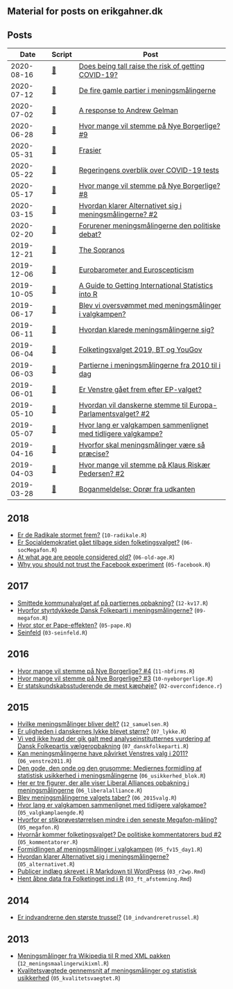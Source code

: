 Material for posts on erikgahner.dk
---

## Posts

| Date |  Script | Post
| - | - | -
| 2020-08-16 | [🔗](https://github.com/erikgahner/posts/blob/master/2020/08-tall_covid19.R) | [Does being tall raise the risk of getting COVID-19?](https://erikgahner.dk/2020/does-being-tall-raise-the-risk-of-getting-covid-19/)
| 2020-07-12 | [🔗](https://github.com/erikgahner/posts/blob/master/2020/07-gallup4gamle.R) | [De fire gamle partier i meningsmålingerne](https://erikgahner.dk/2020/de-fire-gamle-partier-i-meningsmalingerne/)
| 2020-07-02 | [🔗](https://github.com/erikgahner/posts/blob/master/2020/07-longevity_gelman.R) | [A response to Andrew Gelman](https://erikgahner.dk/2020/a-response-to-andrew-gelman/)
| 2020-06-28 | [🔗](https://github.com/erikgahner/posts/blob/master/2020/06-NyeBorgerligeYouGov_2.R) | [Hvor mange vil stemme på Nye Borgerlige? #9](https://erikgahner.dk/2020/hvor-mange-vil-stemme-pa-nye-borgerlige-9/)
| 2020-05-31 | [🔗](https://github.com/erikgahner/posts/blob/master/2020/05-frasier.R) | [Frasier](https://erikgahner.dk/2020/frasier/)
| 2020-05-22 | [🔗](https://github.com/erikgahner/posts/blob/master/2020/05-covid-tests.R) | [Regeringens overblik over COVID-19 tests](https://erikgahner.dk/2020/regeringens-overblik-over-covid-19-tests/)
| 2020-05-17 | [🔗](https://github.com/erikgahner/posts/blob/master/2020/05-NyeBorgerligeYouGov.R) | [Hvor mange vil stemme på Nye Borgerlige? #8](https://erikgahner.dk/2020/hvor-mange-vil-stemme-pa-nye-borgerlige-8/)
| 2020-03-15 | [🔗](https://github.com/erikgahner/posts/blob/master/2020/03-alternativet.R) | [Hvordan klarer Alternativet sig i meningsmålingerne? #2](https://erikgahner.dk/2020/hvordan-klarer-alternativet-sig-i-meningsmalingerne-2/)
| 2020-02-20 | [🔗](https://github.com/erikgahner/posts/blob/master/2020/02-NyeBorgerligeDF.R) | [Forurener meningsmålingerne den politiske debat?](https://erikgahner.dk/2020/forurener-meningsmalingerne-den-politiske-debat/)
| 2019-12-21 | [🔗](https://github.com/erikgahner/posts/blob/master/2019/12-the_sopranos.R) | [The Sopranos](https://erikgahner.dk/2019/the-sopranos/)
| 2019-12-06 | [🔗](https://github.com/erikgahner/posts/blob/master/2019/12-eb-responserate.R) | [Eurobarometer and Euroscepticism](https://erikgahner.dk/2019/eurobarometer-and-euroscepticism/)
| 2019-10-05 | [🔗](https://github.com/erikgahner/posts/blob/master/2019/10-R_intstatistics.R) | [A Guide to Getting International Statistics into R](https://erikgahner.dk/2019/a-guide-to-getting-international-statistics-into-r/)
| 2019-06-17 | [🔗](https://github.com/erikgahner/posts/blob/master/2019/06-pollcalendar.R) | [Blev vi oversvømmet med meningsmålinger i valgkampen?](https://erikgahner.dk/2019/blev-vi-oversvommet-med-meningsmalinger-i-valgkampen/)
| 2019-06-11 | [🔗](https://github.com/erikgahner/posts/blob/master/2019/06-fv2019polls.R) | [Hvordan klarede meningsmålingerne sig?](https://erikgahner.dk/2019/hvordan-klarede-meningsmalingerne-sig/)
| 2019-06-04 | [🔗](https://github.com/erikgahner/posts/blob/master/2019/06-btyougov.R) | [Folketingsvalget 2019, BT og YouGov](https://erikgahner.dk/2019/folketingsvalget-2019-bt-og-yougov/)
| 2019-06-03 | [🔗](https://github.com/erikgahner/posts/blob/master/2019/06-meningsmaalinger-aarti.R) | [Partierne i meningsmålingerne fra 2010 til i dag](https://erikgahner.dk/2019/partierne-i-meningsmalingerne-fra-2010-til-i-dag/)
| 2019-06-01 | [🔗](https://github.com/erikgahner/posts/blob/master/2019/06-venstre-EP-megafon.R) | [Er Venstre gået frem efter EP-valget?](https://erikgahner.dk/2019/er-venstre-gaet-frem-efter-ep-valget/)
| 2019-05-10 | [🔗](https://github.com/erikgahner/posts/blob/master/2019/05-ep_ft_valg.R) | [Hvordan vil danskerne stemme til Europa-Parlamentsvalget? #2](http://erikgahner.dk/2019/hvordan-vil-danskerne-stemme-til-europa-parlamentsvalget-2/)
| 2019-05-07 | [🔗](https://github.com/erikgahner/posts/blob/master/2019/05-valgkamplaengde.R) | [Hvor lang er valgkampen sammenlignet med tidligere valgkampe?](http://erikgahner.dk/2019/hvor-lang-er-valgkampen-sammenlignet-med-tidligere-valgkampe-2/)
| 2019-04-16 | [🔗](https://github.com/erikgahner/posts/blob/master/2019/04-usikkerhed.R) | [Hvorfor skal meningsmålinger være så præcise?](http://erikgahner.dk/2019/hvorfor-skal-meningsmalinger-vaere-sa-praecise/)
| 2019-04-03 | [🔗](https://github.com/erikgahner/posts/blob/master/2019/04-klaus.R) | [Hvor mange vil stemme på Klaus Riskær Pedersen? #2](http://erikgahner.dk/2019/hvor-mange-vil-stemme-pa-klaus-riskaer-pedersen-2/)
| 2019-03-28 | [🔗](https://github.com/erikgahner/posts/blob/master/2019/03-fv2015.R) | [Boganmeldelse: Oprør fra udkanten](http://erikgahner.dk/2019/boganmeldelse-opror-fra-udkanten/)

## 2018
- [Er de Radikale stormet frem?](http://erikgahner.dk/2018/er-de-radikale-stormet-frem/) (`10-radikale.R`)
- [Er Socialdemokratiet gået tilbage siden folketingsvalget?](http://erikgahner.dk/2018/er-socialdemokratiet-gaet-tilbage-siden-folketingsvalget/) (`06-socMegafon.R`)
- [At what age are people considered old?](http://erikgahner.dk/2018/at-what-age-are-people-considered-old/) (`06-old-age.R`)
- [Why you should not trust the Facebook experiment](http://erikgahner.dk/2018/why-you-should-not-trust-the-facebook-experiment/) (`05-facebook.R`)

## 2017
- [Smittede kommunalvalget af på partiernes opbakning?](http://erikgahner.dk/2017/smittede-kommunalvalget-af-pa-partiernes-opbakning/) (`12-kv17.R`)
- [Hvorfor styrtdykkede Dansk Folkeparti i meningsmålingerne?](http://erikgahner.dk/2017/hvorfor-styrtdykkede-dansk-folkeparti-i-meningsmalingerne/) (`09-megafon.R`)
- [Hvor stor er Pape-effekten?](http://erikgahner.dk/2017/hvor-stor-er-pape-effekten/) (`05-pape.R`)
- [Seinfeld](http://erikgahner.dk/2017/seinfeld/) (`03-seinfeld.R`)

## 2016
- [Hvor mange vil stemme på Nye Borgerlige? #4](http://erikgahner.dk/2016/hvor-mange-vil-stemme-paa-nye-borgerlige-4/) (`11-nbfirms.R`)
- [Hvor mange vil stemme på Nye Borgerlige? #3](http://erikgahner.dk/2016/hvor-mange-vil-stemme-paa-nye-borgerlige-3/) (`10-nyeborgerlige.R`)
- [Er statskundskabsstuderende de mest kæphøje?](http://erikgahner.dk/2016/er-statskundskabsstuderende-de-mest-kaephoeje/) (`02-overconfidence.r`)

## 2015
- [Hvilke meningsmålinger bliver delt?](http://erikgahner.dk/2015/hvilke-meningsmaalinger-bliver-delt/) (`12_samuelsen.R`)
- [Er uligheden i danskernes lykke blevet større?](http://erikgahner.dk/2015/er-uligheden-i-danskernes-lykke-blevet-stoerre/) (`07_lykke.R`)
- [Vi ved ikke hvad der gik galt med analyseinstitutternes vurdering af Dansk Folkepartis vælgeropbakning](http://erikgahner.dk/2015/vi-ved-ikke-hvad-der-gik-galt-med-analyseinstitutternes-vurdering-af-dansk-folkepartis-vaelgeropbakning/) (`07_danskfolkeparti.R`)
- [Kan meningsmålingerne have påvirket Venstres valg i 2011?](http://erikgahner.dk/2015/06/08/kan-meningsmaalingerne-have-paavirket-venstres-valg-i-2011/) (`06_venstre2011.R`)
- [Den gode, den onde og den grusomme: Mediernes formidling af statistisk usikkerhed i meningsmålingerne](http://erikgahner.dk/2015/den-gode-den-onde-og-den-grusomme-mediernes-formidling-af-statistisk-usikkerhed-i-meningsmaalingerne/) (`06_usikkerhed_blok.R`)
- [Her er tre figurer, der alle viser Liberal Alliances opbakning i meningsmålingerne](http://erikgahner.dk/2015/her-er-tre-figurer-der-alle-viser-liberal-alliances-opbakning-i-meningsmaalingerne/) (`06_liberalalliance.R`)
- [Blev meningsmålingerne valgets taber?](http://erikgahner.dk/2015/blev-meningsmaalingerne-valgets-taber/) (`06_2015valg.R`)
- [Hvor lang er valgkampen sammenlignet med tidligere valgkampe?](http://erikgahner.dk/2015/hvor-lang-er-valgkampen-sammenlignet-med-tidligere-valgkampe/) (`05_valgkamplaengde.R`)
- [Hvorfor er stikprøvestørrelsen mindre i den seneste Megafon-måling?](http://erikgahner.dk/2015/hvorfor-er-stikproevestoerrelsen-mindre-i-den-seneste-megafon-maaling/) (`05_megafon.R`)
- [Hvornår kommer folketingsvalget? De politiske kommentatorers bud #2](http://erikgahner.dk/2015/hvornaar-kommer-folketingsvalget-de-politiske-kommentatorers-bud-2/) (`05_kommentatorer.R`)
- [Formidlingen af meningsmålinger i valgkampen](http://erikgahner.dk/2015/05/28/formidlingen-af-meningsmaalinger-i-valgkampen/) (`05_fv15_day1.R`)
- [Hvordan klarer Alternativet sig i meningsmålingerne?](http://erikgahner.dk/2015/hvordan-klarer-alternativet-sig-i-meningsmaalingerne/) (`05_alternativet.R`)
- [Publicer indlæg skrevet i R Markdown til WordPress](http://erikgahner.dk/2015/publicer-indlaeg-skrevet-i-r-markdown-til-wordpress/) (`03_r2wp.Rmd`)
- [Hent åbne data fra Folketinget ind i R](http://erikgahner.dk/2015/03/15/hent-aabne-data-fra-folketinget-ind-i-r/) (`03_ft_afstemning.Rmd`)

## 2014
- [Er indvandrerne den største trussel?](http://erikgahner.dk/2014/10/28/er-indvandrerne-den-stoerste-trussel/) (`10_indvandreretrussel.R`)

## 2013
- [Meningsmålinger fra Wikipedia til R med XML pakken](http://erikgahner.dk/2013/12/11/meningsmalinger-fra-wikipedia-til-r-med-xml-pakken/) (`12_meningsmaalingerwikixml.R`)
- [Kvalitetsvægtede gennemsnit af meningsmålinger og statistisk usikkerhed](http://erikgahner.dk/2013/05/02/kvalitetsvaegtede-gennemsnit-af-meningsmalinger-og-statistisk-usikkerhed/) (`05_kvalitetsvaegtet.R`)
